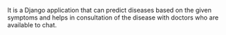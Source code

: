 It is a Django application that can predict diseases based on the given symptoms and helps in consultation of the disease with doctors who are available to chat.
